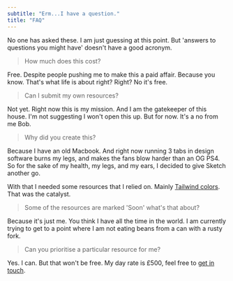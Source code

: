 ```yaml
---
subtitle: "Erm...I have a question." 
title: "FAQ"
---
```


No one has asked these. I am just guessing at this point. But 'answers to questions you might have' doesn't have a good acronym.

> How much does this cost?

Free. Despite people pushing me to make this a paid affair. Because you know. That's what life is about right? Right? No it's free.

> Can I submit my own resources?

Not yet. Right now this is my mission. And I am the gatekeeper of this house. I'm not suggesting I won't open this up. But for now. It's a no from me Bob.

> Why did you create this?

Because I have an old Macbook. And right now running 3 tabs in design software burns my legs, and makes the fans blow harder than an OG PS4. So for the sake of my health, my legs, and my ears, I decided to give Sketch another go.

With that I needed some resources that I relied on. Mainly [Tailwind colors](/projects/sketch-today/palettes/tailwind/). That was the catalyst.

> Some of the resources are marked 'Soon' what's that about?

Because it's just me. You think I have all the time in the world. I am currently trying to get to a point where I am not eating beans from a can with a rusty fork.

> Can you prioritise a particular resource for me?

Yes. I can. But that won't be free. My day rate is £500, feel free to [get in touch](/contact).
